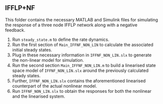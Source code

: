 ## IFFLP+NF

This folder contains the necessary MATLAB and Simulink files for simulating the response of a three node IFFLP network along with a negative feedback.

1. Run `steady_state.m` to define the rate dynamics.
2. Run the first section of `Main_IFFNF_NON_LIN` to calculate the associated initial steady states.
3. Plug in these necessary information in `IFFNF_NON_LIN.slx` to generate the non-linear model for simulation.
4. Run the second section `Main_IFFNF_NON_LIN.m` to build a linearised state space model of `IFFNF_NON_LIN.slx` around the previously calculated steady states.
5. Further, `IFFNF_NON_LIN.slx` contains the aforementioned linearised counterpart of the actual nonlinear model.
6. Run `IFFNF_NON_LIN.slx` to obtain the responses for both the nonlinear and the linearised system.
